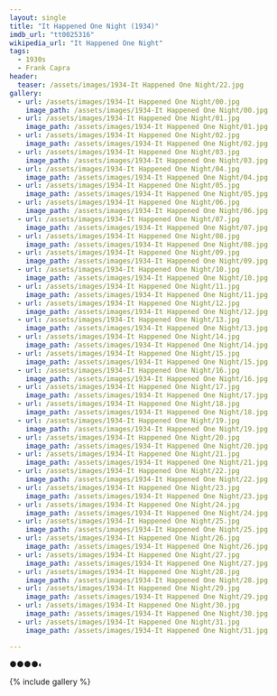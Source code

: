 ```yaml
---
layout: single
title: "It Happened One Night (1934)"
imdb_url: "tt0025316"
wikipedia_url: "It Happened One Night"
tags:
  - 1930s 
  - Frank Capra
header:
  teaser: /assets/images/1934-It Happened One Night/22.jpg
gallery:
  - url: /assets/images/1934-It Happened One Night/00.jpg
    image_path: /assets/images/1934-It Happened One Night/00.jpg  
  - url: /assets/images/1934-It Happened One Night/01.jpg
    image_path: /assets/images/1934-It Happened One Night/01.jpg
  - url: /assets/images/1934-It Happened One Night/02.jpg
    image_path: /assets/images/1934-It Happened One Night/02.jpg
  - url: /assets/images/1934-It Happened One Night/03.jpg
    image_path: /assets/images/1934-It Happened One Night/03.jpg
  - url: /assets/images/1934-It Happened One Night/04.jpg
    image_path: /assets/images/1934-It Happened One Night/04.jpg
  - url: /assets/images/1934-It Happened One Night/05.jpg
    image_path: /assets/images/1934-It Happened One Night/05.jpg
  - url: /assets/images/1934-It Happened One Night/06.jpg
    image_path: /assets/images/1934-It Happened One Night/06.jpg
  - url: /assets/images/1934-It Happened One Night/07.jpg
    image_path: /assets/images/1934-It Happened One Night/07.jpg
  - url: /assets/images/1934-It Happened One Night/08.jpg
    image_path: /assets/images/1934-It Happened One Night/08.jpg
  - url: /assets/images/1934-It Happened One Night/09.jpg
    image_path: /assets/images/1934-It Happened One Night/09.jpg
  - url: /assets/images/1934-It Happened One Night/10.jpg
    image_path: /assets/images/1934-It Happened One Night/10.jpg
  - url: /assets/images/1934-It Happened One Night/11.jpg
    image_path: /assets/images/1934-It Happened One Night/11.jpg
  - url: /assets/images/1934-It Happened One Night/12.jpg
    image_path: /assets/images/1934-It Happened One Night/12.jpg
  - url: /assets/images/1934-It Happened One Night/13.jpg
    image_path: /assets/images/1934-It Happened One Night/13.jpg
  - url: /assets/images/1934-It Happened One Night/14.jpg
    image_path: /assets/images/1934-It Happened One Night/14.jpg
  - url: /assets/images/1934-It Happened One Night/15.jpg
    image_path: /assets/images/1934-It Happened One Night/15.jpg
  - url: /assets/images/1934-It Happened One Night/16.jpg
    image_path: /assets/images/1934-It Happened One Night/16.jpg
  - url: /assets/images/1934-It Happened One Night/17.jpg
    image_path: /assets/images/1934-It Happened One Night/17.jpg
  - url: /assets/images/1934-It Happened One Night/18.jpg
    image_path: /assets/images/1934-It Happened One Night/18.jpg
  - url: /assets/images/1934-It Happened One Night/19.jpg
    image_path: /assets/images/1934-It Happened One Night/19.jpg
  - url: /assets/images/1934-It Happened One Night/20.jpg
    image_path: /assets/images/1934-It Happened One Night/20.jpg
  - url: /assets/images/1934-It Happened One Night/21.jpg
    image_path: /assets/images/1934-It Happened One Night/21.jpg
  - url: /assets/images/1934-It Happened One Night/22.jpg
    image_path: /assets/images/1934-It Happened One Night/22.jpg
  - url: /assets/images/1934-It Happened One Night/23.jpg
    image_path: /assets/images/1934-It Happened One Night/23.jpg
  - url: /assets/images/1934-It Happened One Night/24.jpg
    image_path: /assets/images/1934-It Happened One Night/24.jpg
  - url: /assets/images/1934-It Happened One Night/25.jpg
    image_path: /assets/images/1934-It Happened One Night/25.jpg
  - url: /assets/images/1934-It Happened One Night/26.jpg
    image_path: /assets/images/1934-It Happened One Night/26.jpg
  - url: /assets/images/1934-It Happened One Night/27.jpg
    image_path: /assets/images/1934-It Happened One Night/27.jpg
  - url: /assets/images/1934-It Happened One Night/28.jpg
    image_path: /assets/images/1934-It Happened One Night/28.jpg
  - url: /assets/images/1934-It Happened One Night/29.jpg
    image_path: /assets/images/1934-It Happened One Night/29.jpg
  - url: /assets/images/1934-It Happened One Night/30.jpg
    image_path: /assets/images/1934-It Happened One Night/30.jpg
  - url: /assets/images/1934-It Happened One Night/31.jpg
    image_path: /assets/images/1934-It Happened One Night/31.jpg

---
```

●●●●◐

{% include gallery %}
